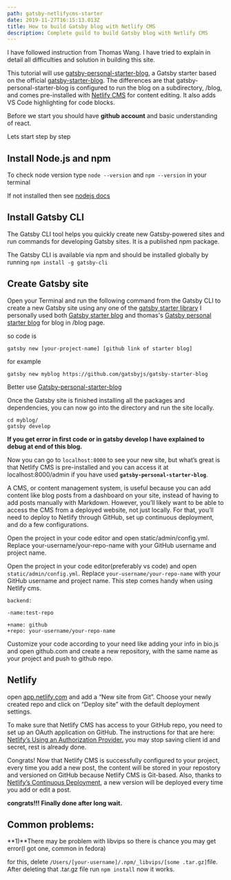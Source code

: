 ```yaml
---
path: gatsby-netlifycms-starter
date: 2019-11-27T16:15:13.013Z
title: How to build Gatsby blog with Netlify CMS
description: Complete guild to build Gatsby blog with Netlify CMS
---
```

I have followed instruction from Thomas Wang. I have tried to explain in detail all difficulties and solution in building this site.

This tutorial will use [gatsby-personal-starter-blog](http://t.wang.sh/gatsby-personal-starter-blog), a Gatsby starter based on the official [gatsby-starter-blog](https://www.gatsbyjs.org/starters/gatsbyjs/gatsby-starter-blog/). The differences are that gatsby-personal-starter-blog is configured to run the blog on a subdirectory, /blog, and comes pre-installed with [Netlify CMS](https://www.netlifycms.org/) for content editing. It also adds VS Code highlighting for code blocks.

Before we start you should have **github account** and basic understanding of react.

Lets start step by step

## Install Node.js and npm

To check node version type `node --version` and `npm --version` in your terminal

If not installed then see [nodejs docs](https://nodejs.org/en/)

## Install Gatsby CLI

The Gatsby CLI tool helps you quickly create new Gatsby-powered sites and run commands for developing Gatsby sites. It is a published npm package.

The Gatsby CLI is available via npm and should be installed globally by running `npm install -g gatsby-cli`

## Create Gatsby site

Open your Terminal and run the following command from the Gatsby CLI to create a new Gatsby site using any one of the [gatsby starter library](https://www.gatsbyjs.org/starters?v=2)  I personally used both [Gatsby starter blog](https://github.com/gatsbyjs/gatsby-starter-blog) and thomas's [Gatsby personal starter blog](https://github.com/thomaswangio/gatsby-personal-starter-blog) for blog in /blog page. 

so code is 

  `gatsby new [your-project-name] [github link of starter blog]` 

for example

```
gatsby new myblog https://github.com/gatsbyjs/gatsby-starter-blog
```

Better use [Gatsby-personal-starter-blog](https://github.com/thomaswangio/gatsby-personal-starter-blog)

Once the Gatsby site is finished installing all the packages and dependencies, you can now go into the directory and run the site locally.

```
cd myblog/
gatsby develop
```

**If you get error in first code or in gatsby develop I have explained to debug at end of this blog.**

Now you can go to `localhost:8000` to see your new site, but what’s great is that Netlify CMS is pre-installed and you can access it at localhost:8000/admin if you have used **`gatsby-personal-starter-blog`**.

A CMS, or content management system, is useful because you can add content like blog posts from a dashboard on your site, instead of having to add posts manually with Markdown. However, you’ll likely want to be able to access the CMS from a deployed website, not just locally. For that, you’ll need to deploy to Netlify through GitHub, set up continuous deployment, and do a few configurations. 

Open the project in your code editor and open static/admin/config.yml. Replace your-username/your-repo-name with your GitHub username and project name.

Open the project in your code editor(preferably vs code)  and open `static/admin/config.yml`. Replace `your-username/your-repo-name` with your GitHub username and project name. This step comes handy when using Netlify cms.

```
backend:

-name:test-repo

+name: github
+repo: your-username/your-repo-name
```

Customize your code according to your need like adding your info in bio.js and open github.com and create a new repository, with the same name as your project and push to github repo.

## Netlify

open [app.netlify.com](http://app.netlify.com/) and add a “New site from Git”. Choose your newly created repo and click on “Deploy site” with the default deployment settings.

To make sure that Netlify CMS has access to your GitHub repo, you need to set up an OAuth application on GitHub. The instructions for that are here: [Netlify’s Using an Authorization Provider.](https://docs.netlify.com/visitor-access/oauth-provider-tokens/#setup-and-settings)  you may stop saving client id and secret, rest is already done.

Congrats! Now that Netlify CMS is successfully configured to your project, every time you add a new post, the content will be stored in your repostory and versioned on GitHub because Netlify CMS is Git-based. Also, thanks to [Netlify’s Continuous Deployment](https://docs.netlify.com/configure-builds/get-started/), a new version will be deployed every time you add or edit a post. 

**congrats!!! Finally done after long wait.**

## Common problems:

**1)**There may be problem with libvips so there is chance you may get error(I got one, common in fedora)

for this, delete `/Users/[your-username]/.npm/_libvips/[some .tar.gz]`file. After deleting that .tar.gz file run `npm install` now it works.
